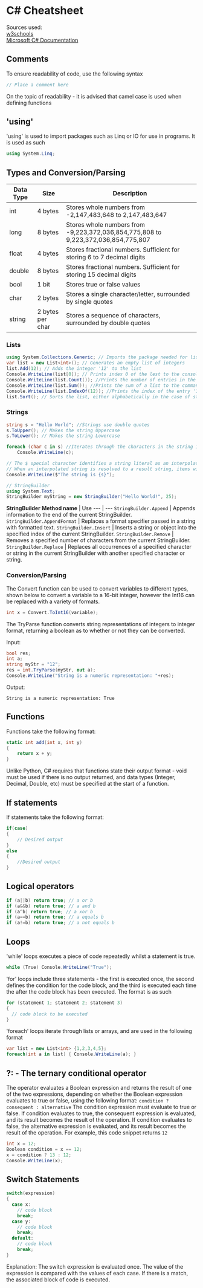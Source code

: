 # C# Cheatsheet
Sources used:  
<a href="https://www.w3schools.com/">w3schools</a>   
<a href="https://learn.microsoft.com/en-us/dotnet/csharp/">Microsoft C# Documentation</a>  
## Comments
To ensure readability of code, use the following syntax
```c#
// Place a comment here
```
On the topic of readability - it is advised that camel case is used when defining functions

## 'using'
'using' is used to import packages such as Linq or IO for use in programs. It is used as such
```c#
using System.Linq;
```

## Types and Conversion/Parsing
**Data Type** | **Size** | **Description** 
--- | --- | ---
int | 4 bytes | Stores whole numbers from -2,147,483,648 to 2,147,483,647
long | 8 bytes | Stores whole numbers from -9,223,372,036,854,775,808 to 9,223,372,036,854,775,807
float | 4 bytes | Stores fractional numbers. Sufficient for storing 6 to 7 decimal digits
double | 8 bytes | Stores fractional numbers. Sufficient for storing 15 decimal digits
bool | 1 bit | Stores true or false values
char | 2 bytes | Stores a single character/letter, surrounded by single quotes
string | 2 bytes per char | Stores a sequence of characters, surrounded by double quotes

### Lists
```c#
using System.Collections.Generic; // Imports the package needed for lists to function
var list = new List<int>(); // Generates an empty list of integers
list.Add(12); // Adds the integer '12' to the list
Console.WriteLine(list[0]); // Prints index 0 of the lest to the console - in this case this returns 12, to the command line
Console.WriteLine(list.Count()); //Prints the number of entries in the list, to the command line
Console.WriteLine(list.Sum()); //Prints the sum of a list to the command line
Console.WriteLine(list.IndexOf(12)); //Prints the index of the entry '12' to the command line. -1 is returned if no entry is found.
list.Sort(); // Sorts the list, either alphabetically in the case of strings, or in order of magnitude from smallest to greatest, in the case of numerical values.
```
### Strings
```c#
string s = "Hello World"; //Strings use double quotes
s.ToUpper(); // Makes the string Uppercase
s.ToLower(); // Makes the string Lowercase

foreach (char c in s) //Iterates through the characters in the string in char format (as unsigned 8-bit integers)
    Console.WriteLine(c);

// The $ special character identifies a string literal as an interpolated string.
// When an interpolated string is resolved to a result string, items with interpolation expressions are replaced by the string representations of the expression results.
Console.WriteLine($"The string is {s}");

// StringBuilder
using System.Text;
StringBuilder myString = new StringBuilder("Hello World!", 25);
```
**StringBuilder**
**Method name** | Use
--- | ---
`StringBuilder.Append` | Appends information to the end of the current StringBuilder.
`StringBuilder.AppendFormat` | Replaces a format specifier passed in a string with formatted text.
`StringBuilder.Insert` | Inserts a string or object into the specified index of the current StringBuilder.
`StringBuilder.Remove` | Removes a specified number of characters from the current StringBuilder.
`StringBuilder.Replace` | Replaces all occurrences of a specified character or string in the current StringBuilder with another specified character or string.

### Conversion/Parsing
The Convert function can be used to convert variables to different types, shown below to convert a variable to a 16-bit integer, however the Int16 can be replaced with a variety of formats.
```c#
int x = Convert.ToInt16(variable);
```
The TryParse function converts string representations of integers to integer format, returning a boolean as to whether or not they can be converted.

Input:
```c#
bool res;
int a;
string myStr = "12";
res = int.TryParse(myStr, out a);
Console.WriteLine("String is a numeric representation: "+res);
```
Output:
```
String is a numeric representation: True
```

## Functions
Functions take the following format:
```c#
static int add(int x, int y)
{
    return x + y;
}
```
Unlike Python, C# requires that functions state their output format - void must be used if there is no output returned, and data types (Integer, Decimal, Double, etc) must be specified at the start of a function.

## If statements
If statements take the following format:
```c#
if(case)
{
    // Desired output
}
else
{
    //Desired output
}
```
## Logical operators
```c#
if (a||b) return true; // a or b
if (a&&b) return true; // a and b
if (a^b) return true; // a xor b
if (a==b) return true; // a equals b
if (a!=b) return true; // a not equals b
```
## Loops 

'while' loops executes a piece of code repeatedly whilst a statement is true.
```c#
while (True) Console.WriteLine("True");
```
'for' loops include three statements - the first is executed once, the second defines the condition for the code block, and the third is executed each time the after the code block has been executed. The format is as such
```c#
for (statement 1; statement 2; statement 3) 
{
  // code block to be executed
}
```
'foreach' loops iterate through lists or arrays, and are used in the following format
```c#
var list = new List<int> {1,2,3,4,5};
foreach(int a in list) { Console.WriteLine(a); }
```

## ?: - The ternary conditional operator
The operator evaluates a Boolean expression and returns the result of one of the two expressions, depending on whether the Boolean expression evaluates to true or false, using the following format: `condition ? consequent : alternative`
The condition expression must evaluate to true or false. If condition evaluates to true, the consequent expression is evaluated, and its result becomes the result of the operation. If condition evaluates to false, the alternative expression is evaluated, and its result becomes the result of the operation. 
For example, this code snippet returns `12`
```c#
int x = 12;
Boolean condition = x == 12;
x = condition ? 13 : 12;
Console.WriteLine(x);
```
## Switch Statements
```c#
switch(expression) 
{
  case x:
    // code block
    break;
  case y:
    // code block
    break;
  default:
    // code block
    break;
}
```
Explanation: 
The switch expression is evaluated once.
The value of the expression is compared with the values of each case.
If there is a match, the associated block of code is executed.


